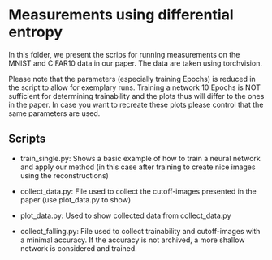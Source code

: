# Measurements using differential entropy

In this folder, we present the scrips for running measurements on the MNIST and CIFAR10 data in our paper.
The data are taken using torchvision.

Please note that the parameters (especially training Epochs) is reduced in the script to allow for exemplary runs.
Training a network 10 Epochs is NOT sufficient for determining trainability and the plots thus will differ to the ones
in the paper. In case you want to recreate these plots please control that the same parameters are used.

## Scripts

- train_single.py: Shows a basic example of how to train a neural network and apply our method
(in this case after training to create nice images using the reconstructions)

- collect_data.py: File used to collect the cutoff-images presented in the paper (use plot_data.py to show)

- plot_data.py: Used to show collected data from collect_data.py

- collect_falling.py: File used to collect trainability and cutoff-images with a minimal accuracy. If the accuracy is not
archived, a more shallow network is considered and trained.